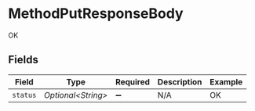 # MethodPutResponseBody

OK


## Fields

| Field               | Type                | Required            | Description         | Example             |
| ------------------- | ------------------- | ------------------- | ------------------- | ------------------- |
| `status`            | *Optional\<String>* | :heavy_minus_sign:  | N/A                 | OK                  |